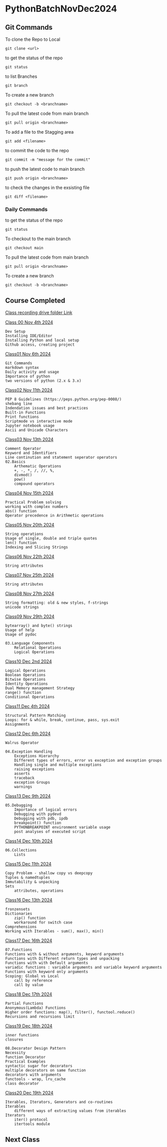 # PythonBatchNovDec2024

## Git Commands 

To clone the Repo to Local 

    git clone <url>

to get the status of the repo 

    git status

to list Branches

    git branch 

To create a new branch 

    git checkout -b <branchname>

To pull the latest code from main branch

    git pull origin <branchname>

To add a file to the Stagging area 
    
    git add <filename>

to commit the code to the repo 

    git commit -m "message for the commit"

to push the latest code to main branch

    git push origin <branchname>

to check the changes in the exsisting file 

    git diff <filename>

### Daily Commands

to get the status of the repo 

    git status

To checkout to the main branch 

    git checkout main

To pull the latest code from main branch

    git pull origin <branchname>

To create a new branch

    git checkout -b <branchname>

## Course Completed

[Class recording drive folder Link](https://drive.google.com/drive/folders/1nz25v0dUyiwZf2bAFQ9OPtmbH3rCpu9E)

[Class 00 Nov 4th 2024]()
    
    Dev Setup
    Installing IDE/Editor
    Installing Python and local setup
    Github access, creating project

[Class01 Nov 6th 2024]()

    Git Commands
    markdown syntax
    Daily activity and usage 
    Importance of python
    two versions of python (2.x & 3.x) 

[Class02 Nov 11th 2024]()

    PEP 8 Guidelines (https://peps.python.org/pep-0008/)
    shebang line
    Indendation issues and best practices
    Built-in Functions
    Print functions 
    Scriptmode vs interactive mode 
    Jupyter notebook usage 
    Ascii and Unicade Characters 

[Class03 Nov 13th 2024]()
    
    Comment Operator 
    Keyword and Identifiers 
    Line continution and statement seperator operators
    02.Basics
        Arthematic Operations 
        +, -, *, /, //, %, 
        divmod()
        pow()
        compound operators

[Class04 Nov 15th 2024]()

    Practical Problem solving
    working with complex numbers
    abs() function
    Operator precedence in Arithmetic operations

[Class05 Nov 20th 2024]()

    String operations
    Usage of single, double and triple quotes
    len() function
    Indexing and Slicing Strings
    


[Class06 Nov 22th 2024]()

    String attributes
    

[Class07 Nov 25th 2024]()

    String attributes

[Class08 Nov 27th 2024]()

    String formatting: old & new styles, f-strings
    unicode strings
    
[Class09 Nov 29th 2024]()

    bytearray() and byte() strings
    Usage of help
    Usage of pydoc

    03.Language Components
        Relational Operations
        Logical Operations

[Class10 Dec 2nd 2024]()

    Logical Operations
    Boolean Operations
    Bitwise Operations
    Identity Operations
    Dual Memory management Strategy
    range() function
    Conditional Operations

[Class11 Dec 4th 2024]()

    Structural Pattern Matching
    Loops: for & while, break, continue, pass, sys.exit
    Assignments

[Class12 Dec 6th 2024]()

    Walrus Operator

    04.Exception Handling
        Exceptions Hierarchy
        Different types of errors, error vs exception and exception groups
        Handling single and multiple exceptions
        raising exceptions
        asserts
        traceback
        exception Groups
        warnings


[Class13 Dec 9th 2024]()

    05.Debugging
        Importance of logical errors
        Debugging with pydevd
        Debugging with pdb, ipdb
        breakpoint() function
        PYTHONBREAKPOINT environment variable usage
        post analyses of executed script

[Class14 Dec 10th 2024]()

    06.Collections
        Lists

[Class15 Dec 11th 2024]()

    Copy Problem - shallow copy vs deepcopy
    Tuples & namedtuples
    Immutability & unpacking
    Sets
        attributes, operations

[Class16 Dec 13th 2024]()

    fronzensets
    Dictionaries
        zip() function
        workaround for switch case
    Comprehensions
    Working with Iterables - sum(), max(), min()

[Class17 Dec 16th 2024]()

    07.Functions
    Functions with & without arguments, keyword arguments
    Functions with Different return types and unpacking
    Functions with with Default arguments
    variadic functions : variable arguments and variable keyword arguments
    Functions with keyword only arguments
    Scoping: Global vs Local
        call by reference
        call by value

[Class18 Dec 17th 2024]()

    Partial Functions
    Anonymous(Lambda) Functions
    Higher order functions: map(), filter(), functool.reduce()
    Recursions and recursions limit


[Class19 Dec 18th 2024]()

    inner functions
    closures

    08.Decorator Design Pattern
    Necessity
    function Decorator
    Practical Examples
    syntactic sugar for decorators
    multiple decorators on same function
    decorators with arguments
    functools - wrap, lru_cache
    class decorator


[Class20 Dec 19th 2024]()

    Iterables, Iterators, Generators and co-routines
    Iterables
        different ways of extracting values from iterables
    Iterators
        iter() protocol
        itertools module

## Next Class 

    